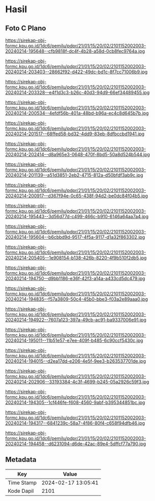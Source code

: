 # Hasil

## Foto C Plano

https://sirekap-obj-formc.kpu.go.id/1dc6/pemilu/pdpr/21/01/15/20/02/2101152002003-20240214-195648--cfb9818f-dc4f-4b28-a58d-0cb8fec9764a.jpg

https://sirekap-obj-formc.kpu.go.id/1dc6/pemilu/pdpr/21/01/15/20/02/2101152002003-20240214-203403--28662f92-d422-49dc-bd1c-8f7cc71006b9.jpg

https://sirekap-obj-formc.kpu.go.id/1dc6/pemilu/pdpr/21/01/15/20/02/2101152002003-20240214-203328--e4f1d3c3-b26c-40d3-94d9-66ef34489455.jpg

https://sirekap-obj-formc.kpu.go.id/1dc6/pemilu/pdpr/21/01/15/20/02/2101152002003-20240214-200534--4efdf56b-401a-48bd-b96a-ec4c8d645b7b.jpg

https://sirekap-obj-formc.kpu.go.id/1dc6/pemilu/pdpr/21/01/15/20/02/2101152002003-20240214-201517--68ffed58-bd32-4dd9-83eb-8dfbccbd1941.jpg

https://sirekap-obj-formc.kpu.go.id/1dc6/pemilu/pdpr/21/01/15/20/02/2101152002003-20240214-202414--d8a965e3-0648-470f-8bd5-50a8d524b544.jpg

https://sirekap-obj-formc.kpu.go.id/1dc6/pemilu/pdpr/21/01/15/20/02/2101152002003-20240214-201139--a51d3851-2eb2-4715-812a-d50bfdf3ab9c.jpg

https://sirekap-obj-formc.kpu.go.id/1dc6/pemilu/pdpr/21/01/15/20/02/2101152002003-20240214-200917--d367f94e-0c65-438f-94d2-be0dc84f04b5.jpg

https://sirekap-obj-formc.kpu.go.id/1dc6/pemilu/pdpr/21/01/15/20/02/2101152002003-20240214-195443--3d56d77d-c499-466c-b910-6146a64aa7a4.jpg

https://sirekap-obj-formc.kpu.go.id/1dc6/pemilu/pdpr/21/01/15/20/02/2101152002003-20240214-195604--b6cbbd9d-9517-4f5a-9117-d1a32f863302.jpg

https://sirekap-obj-formc.kpu.go.id/1dc6/pemilu/pdpr/21/01/15/20/02/2101152002003-20240214-205405--1e908154-b138-426b-8220-4f9b510f2db5.jpg

https://sirekap-obj-formc.kpu.go.id/1dc6/pemilu/pdpr/21/01/15/20/02/2101152002003-20240214-194750--d9bb1186-e36f-42f3-a14a-a433cd5dc479.jpg

https://sirekap-obj-formc.kpu.go.id/1dc6/pemilu/pdpr/21/01/15/20/02/2101152002003-20240214-194835--f57a3809-50c4-45b0-bbe3-f03a2e89aaa0.jpg

https://sirekap-obj-formc.kpu.go.id/1dc6/pemilu/pdpr/21/01/15/20/02/2101152002003-20240214-194922--7607a123-397a-49cb-ac91-ba9337006e91.jpg

https://sirekap-obj-formc.kpu.go.id/1dc6/pemilu/pdpr/21/01/15/20/02/2101152002003-20240214-195011--11b51e57-e7ee-409f-b485-6c90ccf5430c.jpg

https://sirekap-obj-formc.kpu.go.id/1dc6/pemilu/pdpr/21/01/15/20/02/2101152002003-20240214-194015--d2ea17dd-e206-4e5f-9ee3-b263537701de.jpg

https://sirekap-obj-formc.kpu.go.id/1dc6/pemilu/pdpr/21/01/15/20/02/2101152002003-20240214-202906--33193384-4c3f-4699-b245-05a2926c59f3.jpg

https://sirekap-obj-formc.kpu.go.id/1dc6/pemilu/pdpr/21/01/15/20/02/2101152002003-20240214-194305--1cf446fe-f608-4560-9abf-b395344851bc.jpg

https://sirekap-obj-formc.kpu.go.id/1dc6/pemilu/pdpr/21/01/15/20/02/2101152002003-20240214-194317--6841239c-58a7-4f86-80f4-c658f94dfb46.jpg

https://sirekap-obj-formc.kpu.go.id/1dc6/pemilu/pdpr/21/01/15/20/02/2101152002003-20240214-194458--d6231094-d6de-42ac-89e4-5dffcf77a790.jpg


## Metadata

| Key        | Value               |
| ---------- | ------------------- |
| Time Stamp | 2024-02-17 13:05:41 |
| Kode Dapil | 2101                |



